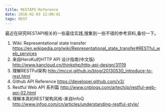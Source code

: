 ```yaml
---
title: RESTAPI-Reference
date: 2016-02-03 12:00:41
tags: REST
---
```


最近在研究RESTAPI相关的一些最佳实践,搜集到一些不错的参考资料,备份一下。

1. Wiki: Representational state transfer https://en.wikipedia.org/wiki/Representational_state_transfer#RESTful_web_services
1. 来自HeroKu的HTTP API 设计指南(中文版) http://www.kancloud.cn/thinkphp/http-api-design/31119
1. 理解RESTFul架构 http://mccxj.github.io/blog/20130530_introduce-to-rest.html
1. Github API Reference https://developer.github.com/v3/
1. Restful Web API 系列篇 http://www.cnblogs.com/artech/p/restful-web-api-02.html
1. 理解本真的REST架构风格-来自InfoQ http://www.infoq.com/cn/articles/understanding-restful-style/
